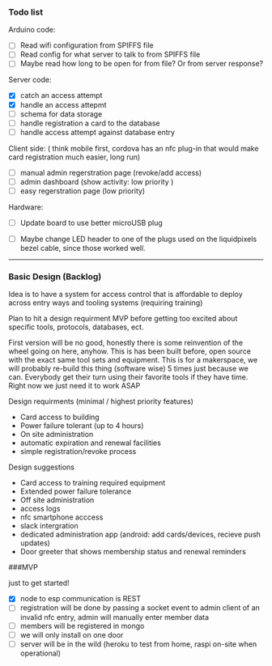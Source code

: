 ### Todo list

Arduino code:

- [ ] Read wifi configuration from SPIFFS file
- [ ] Read config for what server to talk to from SPIFFS file
- [ ] Maybe read how long to be open for from file? Or from server response?

Server code:

- [x] catch an access attempt
- [x] handle an access attepmt
- [ ] schema for data storage
- [ ] handle registration a card to the database
- [ ] handle access attempt against database entry

Client side: ( think mobile first, cordova has an nfc plug-in that would make card registration much easier, long run)

- [ ] manual admin regerstration page (revoke/add access)
- [ ] admin dashboard (show activity: low priority )
- [ ] easy regerstration page (low priority)

Hardware:

- [ ] Update board to use better microUSB plug
- [ ] Maybe change LED header to one of the plugs used on the liquidpixels bezel cable, since those worked well.


---

### Basic Design (Backlog)

Idea is to have a system for access control that is affordable to deploy across entry ways and tooling systems (requiring training)

Plan to hit a design requirment MVP before getting too excited about specific tools, protocols, databases, ect.

First version will be no good, honestly there is some reinvention of the wheel going on here, anyhow. This is has been built before, open source with the exact same tool sets and equipment. This is for a makerspace, we will probably re-build this thing (software wise) 5 times just because we can. Everybody get their turn using their favorite tools if they have time. Right now we just need it to work ASAP 

Design requirments (minimal / highest priority features)

 - Card access to building
 - Power failure tolerant (up to 4 hours)
 - On site administration
 - automatic expiration and renewal facilities
 - simple registration/revoke process

Design suggestions

 - Card access to training required equipment
 - Extended power failure tolerance
 - Off site administration
 - access logs
 - nfc smartphone acccess
 - slack intergration
 - dedicated administration app (android: add cards/devices, recieve push updates)
 - Door greeter that shows membership status and renewal reminders

###MVP

just to get started!

- [x] node to esp communication is REST
- [ ] registration will be done by passing a socket event to admin client of an invalid nfc entry, admin will manually enter member data 
- [ ] members will be registered in mongo
- [ ] we will only install on one door
- [ ] server will be in the wild (heroku to test from home, raspi on-site when operational)
